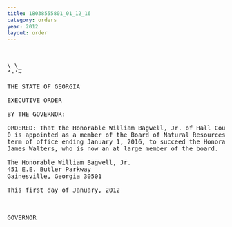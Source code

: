 ```yaml
---
title: 18038555801_01_12_16
category: orders
year: 2012
layout: order
---
```


<pre>   

\ \_
‘-'~

THE STATE OF GEORGIA

EXECUTIVE ORDER

BY THE GOVERNOR:

ORDERED: That the Honorable William Bagwell, Jr. of Hall County, Georgia,
0 is appointed as a member of the Board of Natural Resources, for a
term of office ending January 1, 2016, to succeed the Honorable
James Walters, who is now an at large member of the board.

The Honorable William Bagwell, Jr.
451 E.E. Butler Parkway
Gainesville, Georgia 30501

This first day of January, 2012

    

GOVERNOR

</pre>
